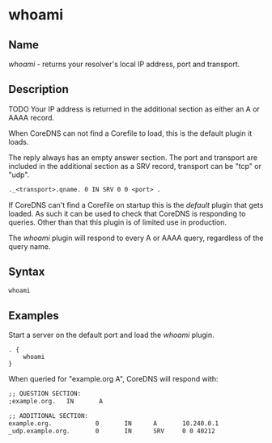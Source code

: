 # whoami

## Name

*whoami* - returns your resolver's local IP address, port and transport. 

## Description

TODO
Your IP address is returned in the additional section as either an A or AAAA record.

When CoreDNS can not find a Corefile to load, this is the default plugin it loads.

The reply always has an empty answer section. The port and transport are included in the additional
section as a SRV record, transport can be "tcp" or "udp".

~~~ txt
._<transport>.qname. 0 IN SRV 0 0 <port> .
~~~

If CoreDNS can't find a Corefile on startup this is the *default* plugin that gets loaded. As
such it can be used to check that CoreDNS is responding to queries. Other than that this plugin
is of limited use in production.

The *whoami* plugin will respond to every A or AAAA query, regardless of the query name.

## Syntax

~~~ txt
whoami
~~~

## Examples

Start a server on the default port and load the *whoami* plugin.

~~~ corefile
. {
    whoami
}
~~~

When queried for "example.org A", CoreDNS will respond with:

~~~ txt
;; QUESTION SECTION:
;example.org.   IN       A

;; ADDITIONAL SECTION:
example.org.            0       IN      A       10.240.0.1
_udp.example.org.       0       IN      SRV     0 0 40212
~~~
